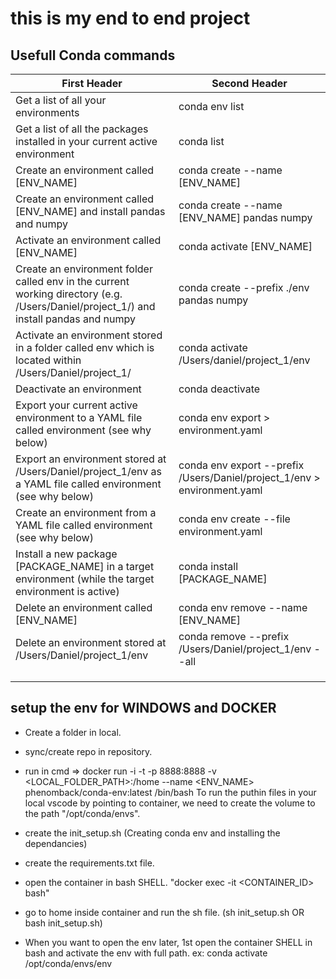 # this is my end to end project

## Usefull Conda commands
| First Header  | Second Header |
| ------------- | ------------- |
| Get a list of all your environments  | conda env list  |
| Get a list of all the packages installed in your current active environment  | conda list  |
| Create an environment called [ENV_NAME]  | conda create --name [ENV_NAME]  |
| Create an environment called [ENV_NAME] and install pandas and numpy  | conda create --name [ENV_NAME] pandas numpy  |
| Activate an environment called [ENV_NAME]  | conda activate [ENV_NAME]  |
| Create an environment folder called env in the current working directory (e.g. /Users/Daniel/project_1/) and install pandas and numpy  | conda create --prefix ./env pandas numpy  |
| Activate an environment stored in a folder called env which is located within /Users/Daniel/project_1/  | conda activate /Users/daniel/project_1/env  |
| Deactivate an environment  | conda deactivate  |
| Export your current active environment to a YAML file called environment (see why below)  | conda env export > environment.yaml  |
| Export an environment stored at /Users/Daniel/project_1/env as a YAML file called environment (see why below)  | conda env export --prefix /Users/Daniel/project_1/env > environment.yaml  |
| Create an environment from a YAML file called environment (see why below)  | conda env create --file environment.yaml  |
| Install a new package [PACKAGE_NAME] in a target environment (while the target environment is active)  | conda install [PACKAGE_NAME]  |
| Delete an environment called [ENV_NAME]  | conda env remove --name [ENV_NAME]  |
| Delete an environment stored at /Users/Daniel/project_1/env  | conda remove --prefix /Users/Daniel/project_1/env --all  |
|   |   |
|   |   |
|   |   |


## setup the env for WINDOWS and DOCKER
- Create a folder in local. 
- sync/create repo in repository. 
- run in cmd => docker run -i -t -p 8888:8888 -v <LOCAL_FOLDER_PATH>:/home --name <ENV_NAME> phenomback/conda-env:latest /bin/bash
  To run the puthin files in your local vscode by pointing to container, we need to create the volume to the path "/opt/conda/envs".
- create the init_setup.sh (Creating conda env and installing the dependancies) 
- create the requirements.txt file. 
- open the container in bash SHELL. "docker exec -it <CONTAINER_ID> bash"
- go to home inside container and run the sh file. (sh init_setup.sh OR bash init_setup.sh)

- When you want to open the env later, 1st open the container SHELL in bash and activate the env with full path. ex: conda activate /opt/conda/envs/env



